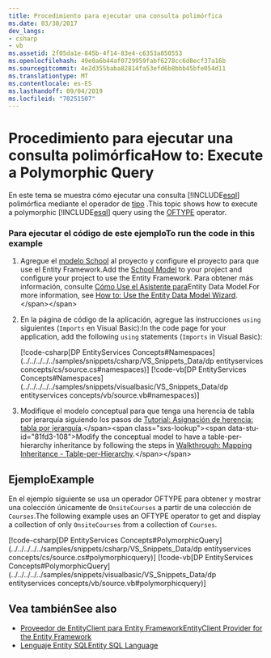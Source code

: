 ```yaml
---
title: Procedimiento para ejecutar una consulta polimórfica
ms.date: 03/30/2017
dev_langs:
- csharp
- vb
ms.assetid: 2f05da1e-845b-4f14-83e4-c6353a850553
ms.openlocfilehash: 49e0a6b44af0729959fabf6278cc6d8ecf37a16b
ms.sourcegitcommit: 4e2d355baba82814fa53efd6b8bbb45bfe054d11
ms.translationtype: MT
ms.contentlocale: es-ES
ms.lasthandoff: 09/04/2019
ms.locfileid: "70251507"
---
```

# <a name="how-to-execute-a-polymorphic-query"></a><span data-ttu-id="81fd3-102">Procedimiento para ejecutar una consulta polimórfica</span><span class="sxs-lookup"><span data-stu-id="81fd3-102">How to: Execute a Polymorphic Query</span></span>

<span data-ttu-id="81fd3-103">En este tema se muestra cómo ejecutar una consulta [!INCLUDE[esql](../../../../../includes/esql-md.md)] polimórfica mediante el operador de [tipo](./language-reference/oftype-entity-sql.md) .</span><span class="sxs-lookup"><span data-stu-id="81fd3-103">This topic shows how to execute a polymorphic [!INCLUDE[esql](../../../../../includes/esql-md.md)] query using the [OFTYPE](./language-reference/oftype-entity-sql.md) operator.</span></span>

### <a name="to-run-the-code-in-this-example"></a><span data-ttu-id="81fd3-104">Para ejecutar el código de este ejemplo</span><span class="sxs-lookup"><span data-stu-id="81fd3-104">To run the code in this example</span></span>

1. <span data-ttu-id="81fd3-105">Agregue el [modelo School](https://docs.microsoft.com/previous-versions/dotnet/netframework-4.0/bb896300(v=vs.100)) al proyecto y configure el proyecto para que use el Entity Framework.</span><span class="sxs-lookup"><span data-stu-id="81fd3-105">Add the [School Model](https://docs.microsoft.com/previous-versions/dotnet/netframework-4.0/bb896300(v=vs.100)) to your project and configure your project to use the Entity Framework.</span></span> <span data-ttu-id="81fd3-106">Para obtener más información, consulte [Cómo Use el Asistente para](https://docs.microsoft.com/previous-versions/dotnet/netframework-4.0/bb738677(v=vs.100))Entity Data Model.</span><span class="sxs-lookup"><span data-stu-id="81fd3-106">For more information, see [How to: Use the Entity Data Model Wizard](https://docs.microsoft.com/previous-versions/dotnet/netframework-4.0/bb738677(v=vs.100)).</span></span>

2. <span data-ttu-id="81fd3-107">En la página de código de la aplicación, agregue las instrucciones `using` siguientes (`Imports` en Visual Basic):</span><span class="sxs-lookup"><span data-stu-id="81fd3-107">In the code page for your application, add the following `using` statements (`Imports` in Visual Basic):</span></span>

    [!code-csharp[DP EntityServices Concepts#Namespaces](../../../../../samples/snippets/csharp/VS_Snippets_Data/dp entityservices concepts/cs/source.cs#namespaces)]
    [!code-vb[DP EntityServices Concepts#Namespaces](../../../../../samples/snippets/visualbasic/VS_Snippets_Data/dp entityservices concepts/vb/source.vb#namespaces)]

3. <span data-ttu-id="81fd3-108">Modifique el modelo conceptual para que tenga una herencia de tabla por jerarquía siguiendo los pasos de [Tutorial: Asignación de herencia: tabla por jerarquía](https://docs.microsoft.com/previous-versions/dotnet/netframework-4.0/cc716683(v=vs.100)).</span><span class="sxs-lookup"><span data-stu-id="81fd3-108">Modify the conceptual model to have a table-per-hierarchy inheritance by following the steps in [Walkthrough: Mapping Inheritance - Table-per-Hierarchy](https://docs.microsoft.com/previous-versions/dotnet/netframework-4.0/cc716683(v=vs.100)).</span></span>

## <a name="example"></a><span data-ttu-id="81fd3-109">Ejemplo</span><span class="sxs-lookup"><span data-stu-id="81fd3-109">Example</span></span>

<span data-ttu-id="81fd3-110">En el ejemplo siguiente se usa un operador OFTYPE para obtener y mostrar una colección únicamente de `OnsiteCourses` a partir de una colección de `Courses`.</span><span class="sxs-lookup"><span data-stu-id="81fd3-110">The following example uses an OFTYPE operator to get and display a collection of only `OnsiteCourses` from a collection of `Courses`.</span></span>

[!code-csharp[DP EntityServices Concepts#PolymorphicQuery](../../../../../samples/snippets/csharp/VS_Snippets_Data/dp entityservices concepts/cs/source.cs#polymorphicquery)]
[!code-vb[DP EntityServices Concepts#PolymorphicQuery](../../../../../samples/snippets/visualbasic/VS_Snippets_Data/dp entityservices concepts/vb/source.vb#polymorphicquery)]

## <a name="see-also"></a><span data-ttu-id="81fd3-111">Vea también</span><span class="sxs-lookup"><span data-stu-id="81fd3-111">See also</span></span>

- [<span data-ttu-id="81fd3-112">Proveedor de EntityClient para Entity Framework</span><span class="sxs-lookup"><span data-stu-id="81fd3-112">EntityClient Provider for the Entity Framework</span></span>](entityclient-provider-for-the-entity-framework.md)
- [<span data-ttu-id="81fd3-113">Lenguaje Entity SQL</span><span class="sxs-lookup"><span data-stu-id="81fd3-113">Entity SQL Language</span></span>](./language-reference/entity-sql-language.md)
